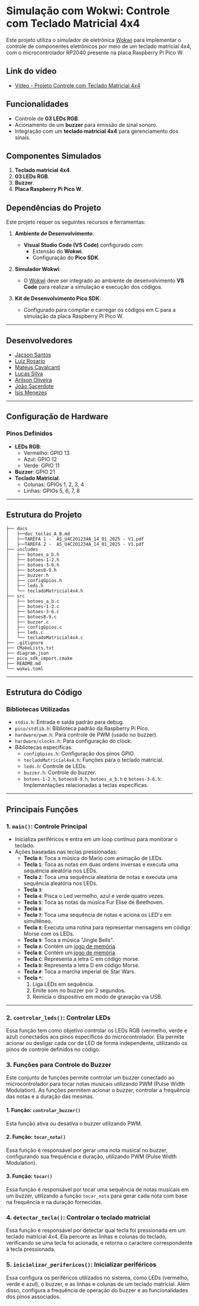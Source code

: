 # Simulação com Wokwi: Controle com Teclado Matricial 4x4

Este projeto utiliza o simulador de eletrônica [Wokwi](https://wokwi.com) para implementar o controle de componentes eletrônicos por meio de um teclado matricial 4x4, com o microcontrolador RP2040 presente na placa Raspberry Pi Pico W.

## Link do vídeo 
- [Vídeo - Projeto Controle com Teclado Matricial 4x4](https://drive.google.com/file/d/1Hh7Bxug_ILJYOFYea_TvD5Ftc8_VZweT/view?usp=drive_link)

## Funcionalidades

- Controle de **03 LEDs RGB**.
- Acionamento de um **buzzer** para emissão de sinal sonoro.
- Integração com um **teclado matricial 4x4** para gerenciamento dos sinais.

## Componentes Simulados

1. **Teclado matricial 4x4**.
2. **03 LEDs RGB**.
3. **Buzzer**.
4. **Placa Raspberry Pi Pico W**.

## Dependências do Projeto

Este projeto requer os seguintes recursos e ferramentas:

1. **Ambiente de Desenvolvimento**:
   - **Visual Studio Code (VS Code)** configurado com:
     - Extensão do **Wokwi**.
     - Configuração do **Pico SDK**.

2. **Simulador Wokwi**: 
   - O [Wokwi](https://wokwi.com) deve ser integrado ao ambiente de desenvolvimento **VS Code** para realizar a simulação e execução dos códigos.

3. **Kit de Desenvolvimento Pico SDK**:
   - Configurado para compilar e carregar os códigos em C para a simulação da placa Raspberry Pi Pico W.

---

## Desenvolvedores 

- [Jacson Santos](https://github.com/jhacksonh)
- [Luiz Rosario](https://github.com/luizzrosario)
- [Mateus Cavalcanti](https://github.com/mateusjrcavalcanti)
- [Lucas Silva](https://github.com/silvaluccs)
- [Arilson Oliveira](https://github.com/ArilsonOliveira)
- [João Sacerdote](https://github.com/JoaogSacerdote)
- [Ísis Menezes](https://github.com/intermediatesystemis)

---

## Configuração de Hardware

### Pinos Definidos

- **LEDs RGB**:
  - Vermelho: GPIO 13
  - Azul: GPIO 12
  - Verde: GPIO 11
- **Buzzer**: GPIO 21
- **Teclado Matricial**:
  - Colunas: GPIOs 1, 2, 3, 4
  - Linhas: GPIOs 5, 6, 7, 8

---

## Estrutura do Projeto 

```plaintext
├── docs
│   ├──doc_teclas_A_B.md
│   ├──TAREFA 1 -  AS_U4C2O1234A_14_01_2025 - V1.pdf
│   ├──TAREFA 2 -  AS_U4C2O1234A_14_01_2025 - V1.pdf
├── includes                
│   ├── botoes_a_b.h        
│   ├── botoes-1-2.h        
│   ├── botoes-3-6.h        
│   ├── botoes8-9.h         
│   ├── buzzer.h            
│   ├── configGpios.h       
│   ├── leds.h              
│   └── tecladoMatricial4x4.h 
├── src                     
│   ├── botoes_a_b.c        
│   ├── botoes-1-2.c        
│   ├── botoes-3-6.c        
│   ├── botoes8-9.c         
│   ├── buzzer.c            
│   ├── configGpios.c       
│   ├── leds.c              
│   └── tecladoMatricial4x4.c 
├── .gitignore              
├── CMakeLists.txt          
├── diagram.json            
├── pico_sdk_import.cmake   
├── README.md         
└── wokwi.toml              
```

---

## Estrutura do Código

### Bibliotecas Utilizadas

- `stdio.h`: Entrada e saída padrão para debug.
- `pico/stdlib.h`: Biblioteca padrão da Raspberry Pi Pico.
- `hardware/pwm.h`: Para controle de PWM (usado no buzzer).
- `hardware/clocks.h`: Para configuração do clock.
- Bibliotecas específicas:
  - `configGpios.h`: Configuração dos pinos GPIO.
  - `tecladoMatricial4x4.h`: Funções para o teclado matricial.
  - `leds.h`: Controle de LEDs.
  - `buzzer.h`: Controle do buzzer.
  - `botoes-1-2.h`, `botoes8-9.h`, `botoes_a_b.h` e `botoes-3-6.h`: Implementações relacionadas a teclas específicas.

---

## Principais Funções

### 1. `main()`: Controle Principal

- Inicializa periféricos e entra em um loop contínuo para monitorar o teclado.
- Ações baseadas nas teclas pressionadas:
  - **Tecla `0`**: Toca a música do Mario com animação de LEDs.
  - **Tecla `1`**: Toca as notas em duas ordens inversas e executa uma sequência aleatória nos LEDs.
  - **Tecla `2`**: Toca uma sequência aleatória de notas e executa uma sequência aleatória nos LEDs.
  - **Tecla `3`**: 
  - **Tecla `4`**: Pisca o Led vermelho, azul e verde quatro vezes. 
  - **Tecla `5`**: Toca as notas da música Fur Elise de Beethoven.
  - **Tecla `6`**:
  - **Tecla `7`**: Toca uma sequência de notas e aciona os LED's em simultêneo.     
  - **Tecla `8`**: Executa uma rotina para representar mensagens em código Morse com os LEDs.
  - **Tecla `9`**: Toca a música "Jingle Bells".
   - **Tecla `A`**: Contém um [jogo de memória](https://github.com/jhacksonh/Teclado_Matricial_TarefaU4C2_EmbarcaTech/blob/main/TECLAS_A_B.md).
  - **Tecla `B`**: Contém um [jogo de memória](https://github.com/jhacksonh/Teclado_Matricial_TarefaU4C2_EmbarcaTech/blob/main/TECLAS_A_B.md).
  - **Tecla `C`**: Representa a letra C em código morse.
  - **Tecla `D`**: Representa a letra D em código Morse.
  - **Tecla `#`**: Toca a marcha imperial de Star Wars.
  - **Tecla `*`**:
    1. Liga LEDs em sequência.
    2. Emite som no buzzer por 2 segundos.
    3. Reinicia o dispositivo em modo de gravação via USB.

---

### 2. `controlar_leds()`: Controlar LEDs

Essa função tem como objetivo controlar os LEDs RGB (vermelho, verde e azul) conectados aos pinos específicos do microcontrolador. Ela permite acionar ou desligar cada cor de LED de forma independente, utilizando os pinos de controle definidos no código.

### 3. Funções para Controle do Buzzer

Este conjunto de funções permite controlar um buzzer conectado ao microcontrolador para tocar notas musicais utilizando PWM (Pulse Width Modulation). As funções permitem acionar o buzzer, controlar a frequência das notas e a duração das mesmas.

#### **1. Função: `controlar_buzzer()`**

Esta função ativa ou desativa o buzzer utilizando PWM.

#### **2. Função: `tocar_nota()`**

Essa função é responsável por gerar uma nota musical no buzzer, configurando sua frequência e duração, utilizando PWM (Pulse Width Modulation).

#### **3. Função: `tocar()`**

Essa função é responsável por tocar uma sequência de notas musicais em um buzzer, utilizando a função `tocar_nota` para gerar cada nota com base na frequência e na duração fornecidas.

### 4. `detectar_tecla()`: Controlar o teclado matricial

Essa função é responsável por detectar qual tecla foi pressionada em um teclado matricial 4x4. Ela percorre as linhas e colunas do teclado, verificando se uma tecla foi acionada, e retorna o caractere correspondente à tecla pressionada.

### 5. `inicializar_perifericos()`: Inicializar periféricos

Essa configura os periféricos utilizados no sistema, como LEDs (vermelho, verde e azul), o buzzer, e as linhas e colunas de um teclado matricial. Além disso, configura a frequência de operação do buzzer e as funcionalidades dos pinos associados.

